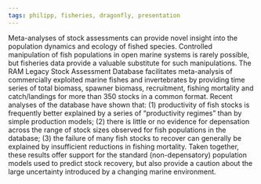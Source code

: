```yaml
---
tags: philipp, fisheries, dragonfly, presentation
---
```

Meta-analyses of stock assessments can provide novel insight into the population dynamics and ecology of fished species. Controlled manipulation of fish populations in open marine systems is rarely possible, but fisheries data provide a valuable substitute for such manipulations. The RAM Legacy Stock Assessment Database facilitates meta-analysis of commercially exploited marine fishes and invertebrates by providing time series of total biomass, spawner biomass, recruitment, fishing mortality and catch/landings for more than 350 stocks in a common format. Recent analyses of the database have shown that: (1) productivity of fish stocks is frequently better explained by a series of “productivity regimes” than by simple production models; (2) there is little or no evidence for depensation across the range of stock sizes observed for fish populations in the database; (3) the failure of many fish stocks to recover can generally be explained by insufficient reductions in fishing mortality. Taken together, these results offer support for the standard (non-depensatory) population models used to predict stock recovery, but also provide a caution about the large uncertainty introduced by a changing marine environment. 

